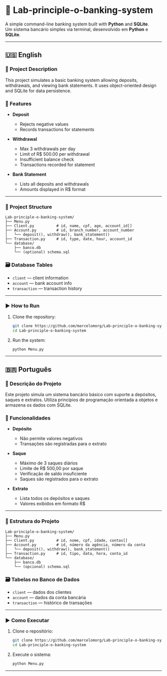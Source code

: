 # 💼 Lab-principle-o-banking-system

A simple command-line banking system built with **Python** and **SQLite**.  
Um sistema bancário simples via terminal, desenvolvido em **Python** e **SQLite**.

---

## 🇺🇸 English

### 📌 Project Description

This project simulates a basic banking system allowing deposits, withdrawals, and viewing bank statements. It uses object-oriented design and SQLite for data persistence.

### 🔧 Features

- **Deposit**
  - Rejects negative values
  - Records transactions for statements

- **Withdrawal**
  - Max 3 withdrawals per day
  - Limit of R$ 500.00 per withdrawal
  - Insufficient balance check
  - Transactions recorded for statement

- **Bank Statement**
  - Lists all deposits and withdrawals
  - Amounts displayed in R$ format

---

### 🧱 Project Structure

```
Lab-principle-o-banking-system/
├── Menu.py
├── Client.py          # id, name, cpf, age, account_id[]
├── Account.py         # id, branch_number, account_number
│   └── deposit(), withdraw(), bank_statement()
├── Transaction.py     # id, type, date, hour, account_id
└── database/
    ├── banco.db
    └── (optional) schema.sql
```

### 🗃️ Database Tables

- `client` — client information
- `account` — bank account info
- `transaction` — transaction history

---

### ▶️ How to Run

1. Clone the repository:
   ```bash
   git clone https://github.com/marcelomorg/Lab-principle-o-banking-system.git
   cd Lab-principle-o-banking-system
   ```

2. Run the system:
   ```bash
   python Menu.py
   ```

---

## 🇧🇷 Português

### 📌 Descrição do Projeto

Este projeto simula um sistema bancário básico com suporte a depósitos, saques e extratos. Utiliza princípios de programação orientada a objetos e armazena os dados com SQLite.

### 🔧 Funcionalidades

- **Depósito**
  - Não permite valores negativos
  - Transações são registradas para o extrato

- **Saque**
  - Máximo de 3 saques diários
  - Limite de R$ 500,00 por saque
  - Verificação de saldo insuficiente
  - Saques são registrados para o extrato

- **Extrato**
  - Lista todos os depósitos e saques
  - Valores exibidos em formato R$

---

### 🧱 Estrutura do Projeto

```
Lab-principle-o-banking-system/
├── Menu.py
├── Client.py          # id, nome, cpf, idade, contas[]
├── Account.py         # id, número da agência, número da conta
│   └── deposit(), withdraw(), bank_statement()
├── Transaction.py     # id, tipo, data, hora, conta_id
└── database/
    ├── banco.db
    └── (opcional) schema.sql
```

### 🗃️ Tabelas no Banco de Dados

- `client` — dados dos clientes
- `account` — dados da conta bancária
- `transaction` — histórico de transações

---

### ▶️ Como Executar

1. Clone o repositório:
   ```bash
   git clone https://github.com/marcelomorg/Lab-principle-o-banking-system.git
   cd Lab-principle-o-banking-system
   ```

2. Execute o sistema:
   ```bash
   python Menu.py
   ```

---

